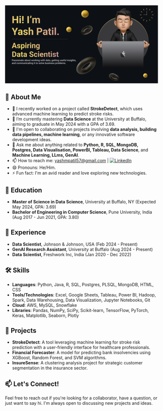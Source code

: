 

![Banner](https://github.com/patilyash8076/patilyash8076/blob/main/Make%20your%20README_yash.png?raw=true)
## 📖 About Me

- 🔭 I recently worked on a project called **StrokeDetect**, which uses advanced machine learning to predict stroke risks.
- 🌱 I’m currently mastering **Data Science** at the University at Buffalo, aiming to graduate in May 2024 with a GPA of 3.69.
- 👯 I'm open to collaborating on projects involving **data analysis, building data pipelines, machine learning**, or any innovative software development ideas.
- 💬 Ask me about anything related to **Python, R, SQL, MongoDB, Postgres, Data Visualisation, PowerBI, Tableau, Data Science**, and **Machine Learning, LLms, GenAI**.
- 📫 How to reach me: [yashmpatil57@gmail.com](mailto:yashmpatil57@gmail.com) | [![LinkedIn](https://img.shields.io/badge/-LinkedIn-blue?style=flat-square&logo=LinkedIn)](linkedin.com/in/yash-madhukar-patil)
- 😄 Pronouns: He/Him.
- ⚡ Fun fact: I'm an avid reader and love exploring new technologies.

## 🏫 Education

- **Master of Science in Data Science**, University at Buffalo, NY (Expected May 2024, GPA: 3.69)
- **Bachelor of Engineering in Computer Science**, Pune University, India (Aug 2017 - Jun 2021, GPA: 3.80)

## 💼 Experience
- **Data Scientist**, Johnson & Johnson, USA (Feb 2024 - Present)
- **GenAI Research Assistant**, University at Buffalo (Aug 2024 - Present)
- **Data Scientist**, Freshwork Inc, India (Jan 2020 - Dec 2022)

## 🛠 Skills

- **Languages**: Python, Java, R, SQL, Postgres, PLSQL, MongoDB, HTML, CSS
- **Tools/Technologies**: Excel, Google Sheets, Tableau, Power BI, Hadoop, Spark, Data Warehousing, Data Visualization, Jupyter Notebooks, Git
- **Cloud**: AWS, MySQL, Snowflake
- **Libraries**: Pandas, NumPy, SciPy, Scikit-learn, TensorFlow, PyTorch, Keras, Matplotlib, Seaborn, Plotly

## 🚀 Projects

- **StrokeDetect**: A tool leveraging machine learning for stroke risk prediction with a user-friendly interface for healthcare professionals.
- **Financial Forecaster**: A model for predicting bank insolvencies using XGBoost, Random Forest, and SVM algorithms.
- **InsureSense**: A clustering analysis project for strategic customer segmentation in the insurance sector.

## 📫 Let's Connect!

Feel free to reach out if you're looking for a collaborator, have a question, or just want to say hi. I'm always open to discussing new projects and ideas.

